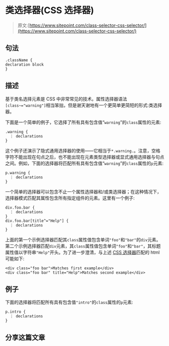 # 类选择器(CSS 选择器)

> 原文:[https://www.sitepoint.com/class-selector-css-selector/](https://www.sitepoint.com/class-selector-css-selector/)

## 句法

```
.className {
declaration block
}

```

## 描述

基于类名选择元素是 CSS 中非常常见的技术。属性选择器语法`[class~="warning"]`相当笨拙，但是谢天谢地有一个更简单更简短的形式:类选择器。

下面是一个简单的例子，它选择了所有具有包含值“`warning`”的`class`属性的元素:

```
.warning {
  ⋮ declarations
}
```

这个例子还演示了隐式通用选择器的使用——它相当于`*.warning.`。注意，空格字符不能出现在句点之后，也不能出现在元素类型选择器或显式通用选择器与句点之间。例如，下面的选择器将匹配所有具有包含值“`warning`”的`class`属性的`p`元素:

```
p.warning {
  ⋮ declarations
}
```

一个简单的选择器可以包含不止一个属性选择器和/或类选择器；在这种情况下，选择器模式匹配其属性包含所有指定组件的元素。这里有一个例子:

```
div.foo.bar {
  ⋮ declarations
}
div.foo.bar[title^="Help"] {
  ⋮ declarations
}
```

上面的第一个示例选择器匹配其`class`属性值包含单词`"foo"`和`"bar"`的`div`元素。第二个示例选择器匹配`div`元素，其`class`属性值包含单词`"foo"`和`"bar"`，其标题属性值以字符串`"Help"`开头。为了进一步澄清，与上述 [CSS 选择器](https://www.sitepoint.com/css-selectors/)匹配的 html 可能如下:

```
<div class="foo bar">Matches first example</div>
<div class="foo bar" title="Help">Matches second example</div> 
```

## 例子

下面的选择器将匹配所有具有包含值`"intro"`的`class`属性的`p`元素:

```
p.intro {
  ⋮ declarations
}
```

## 分享这篇文章